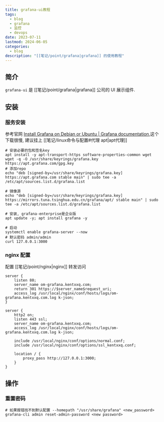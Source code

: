 ```yaml
---
title: grafana-ui教程
tags:
  - blog
  - grafana
  - 监控
  - devops
date: 2023-07-11
lastmod: 2024-06-05
categories:
  - blog
description: "[[笔记/point/grafana|grafana]] 的使用教程"
---
```


## 简介

`grafana-ui` 是 [[笔记/point/grafana|grafana]] 公司的 UI 展示组件.

## 安装

### 服务安装

参考官网 [Install Grafana on Debian or Ubuntu | Grafana documentation](https://grafana.com/docs/grafana/latest/setup-grafana/installation/debian/),这个下载很慢, 建议挂上 [[笔记/linux命令与配置#代理 apt|apt代理]]

```shell
# 安装必要的包和签名key
apt install -y apt-transport-https software-properties-common wget
wget -q -O /usr/share/keyrings/grafana.key https://apt.grafana.com/gpg.key
# 添加repo
echo "deb [signed-by=/usr/share/keyrings/grafana.key] https://apt.grafana.com stable main" | sudo tee -a /etc/apt/sources.list.d/grafana.list

# 镜像源
echo "deb [signed-by=/usr/share/keyrings/grafana.key] https://mirrors.tuna.tsinghua.edu.cn/grafana/apt/ stable main" | sudo tee -a /etc/apt/sources.list.d/grafana.list

# 安装, grafana-enterprise是企业版
apt update -y; apt install grafana -y

# 启动
systemctl enable grafana-server --now
# 默认密码 admin/admin
curl 127.0.0.1:3000
```

### nginx 配置

配置 [[笔记/point/nginx|nginx]] 转发访问

```nginx
server {
    listen 80;
    server_name om-grafana.kentxxq.com;
    return 301 https://$server_name$request_uri;
    access_log /usr/local/nginx/conf/hosts/logs/om-grafana.kentxxq.com.log k-json;
}

server {
    http2 on;
    listen 443 ssl;
    server_name om-grafana.kentxxq.com;
    access_log /usr/local/nginx/conf/hosts/logs/om-grafana.kentxxq.com.log k-json;

    include /usr/local/nginx/conf/options/normal.conf;
    include /usr/local/nginx/conf/options/ssl_kentxxq.conf;

    location / {
        proxy_pass http://127.0.0.1:3000;
    }
}
```

## 操作

### 重置密码

```shell
# 如果报错找不到默认配置 --homepath "/usr/share/grafana" <new_password>
grafana-cli admin reset-admin-password <new password>
```
